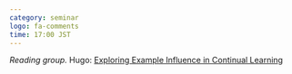 ```yaml
---
category: seminar
logo: fa-comments
time: 17:00 JST
---
```


*Reading group.*  Hugo:
[Exploring Example Influence in Continual Learning](https://arxiv.org/abs/2209.12241) 


